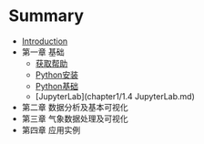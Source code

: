 # Summary

* [Introduction](README.md)
* 第一章 基础
  * [获取帮助](chapter1/1.1获取帮助.md)
  * [Python安装](chapter1/1.2Python安装.md)
  * [Python基础](chapter1/1.3Python基础.md)
  * [JupyterLab](chapter1/1.4 JupyterLab.md)
* 第二章 数据分析及基本可视化
* 第三章 气象数据处理及可视化
* 第四章 应用实例

